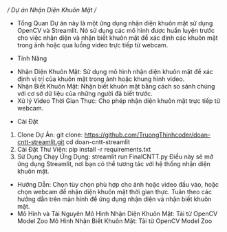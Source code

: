 */ Dự án Nhận Diện Khuôn Mặt /*
* Tổng Quan
Dự án này là một ứng dụng nhận diện khuôn mặt sử dụng OpenCV và Streamlit. Nó sử dụng các mô hình được huấn luyện trước cho việc nhận diện và nhận biết khuôn mặt để xác định các khuôn mặt trong ảnh hoặc qua luồng video trực tiếp từ webcam.

* Tính Năng
- Nhận Diện Khuôn Mặt: Sử dụng mô hình nhận diện khuôn mặt để xác định vị trí của khuôn mặt trong ảnh hoặc khung hình video.
- Nhận Biết Khuôn Mặt: Nhận biết khuôn mặt bằng cách so sánh chúng với cơ sở dữ liệu của những người đã biết trước.
- Xử lý Video Thời Gian Thực: Cho phép nhận diện khuôn mặt trực tiếp từ webcam.
* Cài Đặt
1. Clone Dự Án:
git clone: https://github.com/TruongThinhcoder/doan-cntt-streamlit.git
cd doan-cntt-streamlit
2. Cài Đặt Thư Viện:
pip install -r requirements.txt
3. Sử Dụng
Chạy Ứng Dụng: streamlit run FinalCNTT.py
Điều này sẽ mở ứng dụng Streamlit, nơi bạn có thể tương tác với hệ thống nhận diện khuôn mặt.

* Hướng Dẫn:
Chọn tùy chọn phù hợp cho ảnh hoặc video đầu vào, hoặc chọn webcam để nhận diện khuôn mặt thời gian thực.
Tuân theo các hướng dẫn trên màn hình để ứng dụng nhận diện và nhận biết khuôn mặt.
* Mô Hình và Tài Nguyên
Mô Hình Nhận Diện Khuôn Mặt: Tải từ OpenCV Model Zoo
Mô Hình Nhận Biết Khuôn Mặt: Tải từ OpenCV Model Zoo
